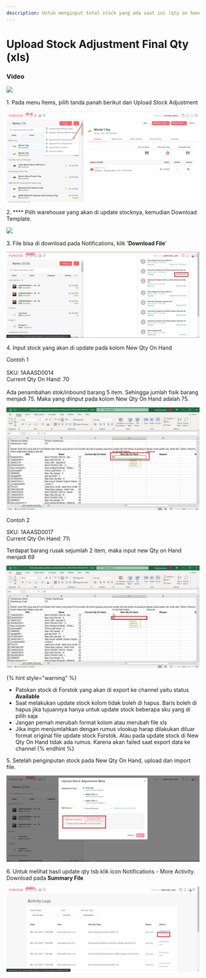 ```yaml
---
description: Untuk menginput total stock yang ada saat ini (qty on hand)
---
```


# Upload Stock Adjustment Final Qty (xls)

### Video

![](<../../.gitbook/assets/stock adjustment.gif>)

1\. Pada menu Items, pilih tanda panah berikut dan Upload Stock Adjustment

![](<../../.gitbook/assets/image (316).png>)

2\. **** Pilih warehouse yang akan di update stocknya, kemudian Download Template.

![](<../../.gitbook/assets/upload stock adjustment\_choose warehouse.jpg>)

3\. File bisa di download pada Notifications, klik '**Download File**'

![](<../../.gitbook/assets/Download file stock adjustment (1).jpg>)

4\. Input stock yang akan di update pada kolom New Qty On Hand&#x20;

Contoh 1\
\
SKU: 1AAASD0014\
Current Qty On Hand: 70\
\
Ada penambahan stok/inbound barang 5 item. Sehingga jumlah fisik barang menjadi 75. Maka yang diinput pada kolom New Qty On Hand adalah 75.&#x20;

![](<../../.gitbook/assets/final qty update xls.jpg>)

Contoh 2

SKU: 1AAASD0017\
Current Qty On Hand: 71\


Terdapat barang rusak sejumlah 2 item, maka input new Qty on Hand menjadi 69

![](<../../.gitbook/assets/update qty on hand final qty.jpg>)

{% hint style="warning" %}
* Patokan stock di Forstok yang akan di export ke channel yaitu status **Available**
* Saat melakukan update stock kolom tidak boleh di hapus. Baris boleh di hapus jika tujuannya hanya untuk update stock beberapa sku yang di pilih saja
* Jangan pernah merubah format kolom atau merubah file xls
* Jika ingin menjumlahkan dengan rumus vlookup harap dilakukan diluar format original file update stock Forstok. Atau pada update stock di New Qty On Hand tidak ada rumus. Karena akan failed saat export data ke channel
{% endhint %}

5\. Setelah penginputan stock pada New Qty On Hand, upload dan import file.

![](<../../.gitbook/assets/upload file stock adjustment final qty.jpg>)

6\.  Untuk melihat hasil update qty tsb klik icon Notifications - More Activity. Download pada **Summary File**

![](<../../.gitbook/assets/summary stock adjustment final qty xls.jpg>)




